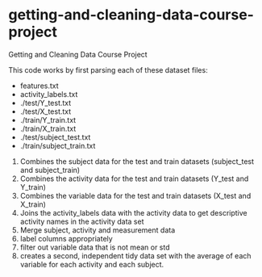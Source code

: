 # getting-and-cleaning-data-course-project
Getting and Cleaning Data Course Project


This code works by first parsing each of these dataset files:
- features.txt
- activity_labels.txt
- ./test/Y_test.txt
- ./test/X_test.txt
- ./train/Y_train.txt
- ./train/X_train.txt
- ./test/subject_test.txt
- ./train/subject_train.txt


1. Combines the subject data for the test and train datasets (subject_test and subject_train)
2. Combines the activity data for the test and train datasets (Y_test and Y_train)
3. Combines the variable data for the test and train datasets (X_test and X_train)
4. Joins the activity_labels data with the activity data to get descriptive activity names in the activity data set
5. Merge subject, activity and measurement data
6. label columns appropriately 
7. filter out variable data that is not mean or std
8. creates a second, independent tidy data set with the average of each variable for each activity and each subject.


